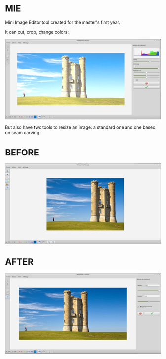 MIE
===

Mini Image Editor tool created for the master's first year.

It can cut, crop, change colors:

![Alt text](Color.jpg?raw=true "Changing colors")

But also have two tools to resize an image: a standard one and one based on seam carving:

BEFORE
======



![Alt text](SeamCarving1.jpg?raw=true "Before using Seam Carving")

AFTER
=====

![Alt text](SeamCarving2.jpg?raw=true "And after")
